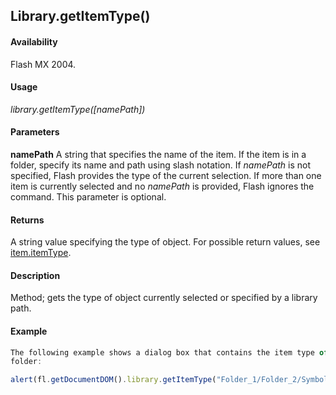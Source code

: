 ## Library.getItemType()

#### Availability

Flash MX 2004.

#### Usage

*library.getItemType([namePath])*

#### Parameters

**namePath** A string that specifies the name of the item. If the item is in a folder, specify its name and path using slash notation. If *namePath* is not specified, Flash provides the type of the current selection. If more than one item is currently selected and no *namePath* is provided, Flash ignores the command. This parameter is optional.

#### Returns

A string value specifying the type of object. For possible return values, see [item.itemType](../Item_object/item4.md).

#### Description

Method; gets the type of object currently selected or specified by a library path.

#### Example

```javascript
The following example shows a dialog box that contains the item type of Symbol_1 located in the Folder_1/Folder_2
folder:

alert(fl.getDocumentDOM().library.getItemType("Folder_1/Folder_2/Symbol_1"));

```
